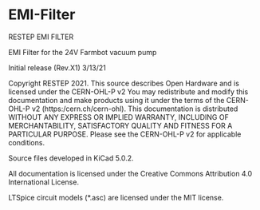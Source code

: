 # EMI-Filter
RESTEP EMI FILTER

EMI Filter for the 24V Farmbot vacuum pump

Initial release (Rev.X1) 3/13/21

Copyright RESTEP 2021.
This source describes Open Hardware and is licensed under the CERN-OHL-P v2
You may redistribute and modify this documentation and make products
using it under the terms of the CERN-OHL-P v2 (https:/cern.ch/cern-ohl).
This documentation is distributed WITHOUT ANY EXPRESS OR IMPLIED
WARRANTY, INCLUDING OF MERCHANTABILITY, SATISFACTORY QUALITY
AND FITNESS FOR A PARTICULAR PURPOSE. Please see the CERN-OHL-P v2
for applicable conditions.

Source files developed in KiCad 5.0.2.

All documentation is licensed under the Creative Commons Attribution 4.0 International License.

LTSpice circuit models (*.asc) are licensed under the MIT license.
